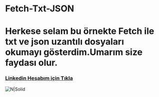 # Fetch-Txt-JSON


# Herkese selam bu örnekte Fetch ile txt ve json uzantılı dosyaları okumayı gösterdim.Umarım size faydası olur.
### [Linkedin Hesabım için Tıkla](https://www.linkedin.com/in/bilalkocoglu) 
![N|Solid](https://www.sistemkod.com/images/blog/javascriptlogo.png)
